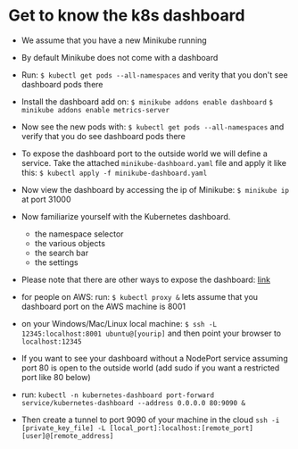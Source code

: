 # Get to know the k8s dashboard

* We assume that you have a new Minikube running

* By default Minikube does not come with a dashboard

* Run:
    `$ kubectl get pods --all-namespaces`
    and verity that you don't see dashboard pods there

* Install the dashboard add on:
    `$ minikube addons enable dashboard`
    `$ minikube addons enable metrics-server`

* Now see the new pods with:
    `$ kubectl get pods --all-namespaces`
    and verify that you do see dashboard pods there

* To expose the dashboard port to the outside world we will define a service.
    Take the attached `minikube-dashboard.yaml` file and apply it like this:
    `$ kubectl apply -f minikube-dashboard.yaml`

* Now view the dashboard by accessing the ip of Minikube:
    `$ minikube ip`
    at port 31000

* Now familiarize yourself with the Kubernetes dashboard.
    * the namespace selector
    * the various objects
    * the search bar
    * the settings

* Please note that there are other ways to expose the dashboard:
    [link](https://stackoverflow.com/questions/47173463/how-to-access-local-kubernetes-minikube-dashboard-remotely)

* for people on AWS:
    run:
`$ kubectl proxy &`
    lets assume that you dashboard port on the AWS machine is 8001

* on your Windows/Mac/Linux local machine:
    `$ ssh -L 12345:localhost:8001 ubuntu@[yourip]`
    and then point your browser to `localhost:12345`

* If you want to see your dashboard without a NodePort service assuming port 80 is open to the outside world (add sudo if you want a restricted port like 80 below)

* run:
    `kubectl -n kubernetes-dashboard port-forward service/kubernetes-dashboard --address 0.0.0.0 80:9090 &`

* Then create a tunnel to port 9090 of your machine in the cloud
    `ssh -i [private_key_file] -L [local_port]:localhost:[remote_port] [user]@[remote_address]`
